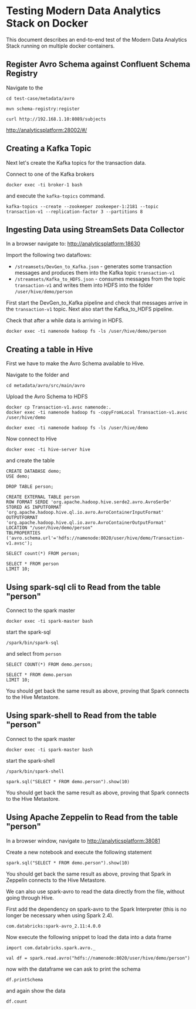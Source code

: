 # Testing Modern Data Analytics Stack on Docker

This document describes an end-to-end test of the Modern Data Analytics Stack running on multiple docker containers. 

## Register Avro Schema against Confluent Schema Registry

Navigate to the 

```
cd test-case/metadata/avro
```

```
mvn schema-registry:register
```

```
curl http://192.168.1.10:8089/subjects
```

<http://analyticsplatform:28002/#/>

## Creating a Kafka Topic

Next let's create the Kafka topics for the transaction data. 

Connect to one of the Kafka brokers

```
docker exec -ti broker-1 bash
```

and execute the `kafka-topics` command.

```
kafka-topics --create --zookeeper zookeeper-1:2181 --topic transaction-v1 --replication-factor 3 --partitions 8
```

## Ingesting Data using StreamSets Data Collector

In a browser navigate to: <http://analyticsplatform:18630>

Import the following two dataflows:

* `/streamsets/DevGen_to_Kafka.json` - generates some transaction messages and produces them into the Kafka topic `transaction-v1` 
* `/streamsets/Kafka_to_HDFS.json` - consumes messages from the topic `transaction-v1` and writes them into HDFS into the folder `/user/hive/demo/person`

First start the DevGen_to_Kafka pipeline and check that messages arrive in the `transaction-v1` topic. Next also start the Kafka_to_HDFS pipeline.

Check that after a while data is arriving in HDFS.

```
docker exec -ti namenode hadoop fs -ls /user/hive/demo/person
```

## Creating a table in Hive

First we have to make the Avro Schema available to Hive. 

Navigate to the folder and 

```
cd metadata/avro/src/main/avro
```

Upload the Avro Schema to HDFS

```
docker cp Transaction-v1.avsc namenode:.
docker exec -ti namenode hadoop fs -copyFromLocal Transaction-v1.avsc /user/hive/demo
```

```
docker exec -ti namenode hadoop fs -ls /user/hive/demo
```

Now connect to Hive 

```
docker exec -ti hive-server hive
```

and create the table

```
CREATE DATABASE demo;
USE demo;

DROP TABLE person;

CREATE EXTERNAL TABLE person 
ROW FORMAT SERDE 'org.apache.hadoop.hive.serde2.avro.AvroSerDe'
STORED AS INPUTFORMAT 'org.apache.hadoop.hive.ql.io.avro.AvroContainerInputFormat'
OUTPUTFORMAT 'org.apache.hadoop.hive.ql.io.avro.AvroContainerOutputFormat'
LOCATION "/user/hive/demo/person"
TBLPROPERTIES ('avro.schema.url'='hdfs://namenode:8020/user/hive/demo/Transaction-v1.avsc');
```

```
SELECT count(*) FROM person;
```

```
SELECT * FROM person
LIMIT 10;
```

## Using spark-sql cli to Read from the table "person"

Connect to the spark master

```
docker exec -ti spark-master bash
```

start the spark-sql

```
/spark/bin/spark-sql
```

and select from `person`

```
SELECT COUNT(*) FROM demo.person;
```

```
SELECT * FROM demo.person 
LIMIT 10;
```

You should get back the same result as above, proving that Spark connects to the Hive Metastore.

## Using spark-shell to Read from the table "person"

Connect to the spark master

```
docker exec -ti spark-master bash
```

start the spark-shell

```
/spark/bin/spark-shell
```

```
spark.sql("SELECT * FROM demo.person").show(10)
```
You should get back the same result as above, proving that Spark connects to the Hive Metastore.

## Using Apache Zeppelin to Read from the table "person"

In a browser window, navigate to <http://analyticsplatform:38081>

Create a new notebook and execute the following statement

```
spark.sql("SELECT * FROM demo.person").show(10)
```

You should get back the same result as above, proving that Spark in Zeppelin connects to the Hive Metastore.

We can also use spark-avro to read the data directly from the file, without going through Hive. 

First add the dependency on spark-avro to the Spark Interpreter (this is no longer be necessary when using Spark 2.4).

```
com.databricks:spark-avro_2.11:4.0.0 
```

Now execute the following snippet to load the data into a data frame

```
import com.databricks.spark.avro._

val df = spark.read.avro("hdfs://namenode:8020/user/hive/demo/person")
```

now with the dataframe we can ask to print the schema

```
df.printSchema
```

and again show the data

```
df.count
```


